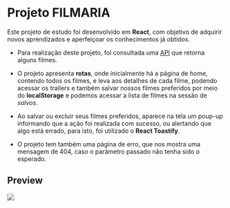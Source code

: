 # Projeto FILMARIA

Este projeto de estudo foi desenvolvido em **React**, com objetivo de adquirir novos aprendizados e aperfeiçoar os conhecimentos já obtidos.

- Para realização deste projeto, foi consultada uma [API](https://sujeitoprogramador.com/r-api/?api=filmes) que retorna alguns filmes.

- O projeto apresenta **rotas**, onde inicialmente há a página de home, contendo todos os filmes, e leva aos detalhes de cada filme, podendo acessar os trailers e também salvar nossos filmes preferidos por meio do **localStorage** e podemos acessar a lista de filmes na sessão de _salvos_.

- Ao salvar ou excluir seus filmes preferidos, aparece na tela um poup-up informando que a ação foi realizada com sucesso, ou alertando que algo está errado, para isto, foi utilizado o **React Toastify**.

- O projeto tem também uma página de erro, que nos mostra uma mensagem de 404, caso o parâmetro passado não tenha sido o esperado.

## Preview

[![](https://github.com/JuliaJPereira/projeto-filmaria-react/blob/master/src/assets/filmaria.gif)]()
